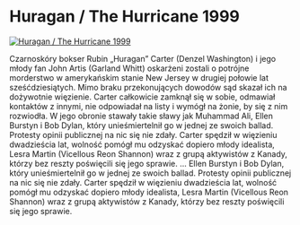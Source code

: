 Huragan / The Hurricane 1999 
=============
[![Huragan / The Hurricane 1999 ](http://vidos.pl/images/player.gif)](http://vidos.pl/huragan-the-hurricane-1999)

 Czarnoskóry bokser Rubin „Huragan” Carter (Denzel Washington) i jego młody fan John Artis (Garland Whitt) oskarżeni zostali o potrójne morderstwo w amerykańskim stanie New Jersey w drugiej połowie lat sześćdziesiątych. Mimo braku przekonujących dowodów sąd skazał ich na dożywotnie więzienie. Carter całkowicie zamknął się w sobie, odmawiał kontaktów z innymi, nie odpowiadał na listy i wymógł na żonie, by się z nim rozwiodła. W jego obronie stawały takie sławy jak Muhammad Ali, Ellen Burstyn i Bob Dylan, który unieśmiertelnił go w jednej ze swoich ballad. Protesty opinii publicznej na nic się nie zdały. Carter spędził w więzieniu dwadzieścia lat, wolność pomógł mu odzyskać dopiero młody idealista, Lesra Martin (Vicellous Reon Shannon) wraz z grupą aktywistów z Kanady, którzy bez reszty poświęcili się jego sprawie.  ... Ellen Burstyn i Bob Dylan, który unieśmiertelnił go w jednej ze swoich ballad. Protesty opinii publicznej na nic się nie zdały. Carter spędził w więzieniu dwadzieścia lat, wolność pomógł mu odzyskać dopiero młody idealista, Lesra Martin (Vicellous Reon Shannon) wraz z grupą aktywistów z Kanady, którzy bez reszty poświęcili się jego sprawie.
